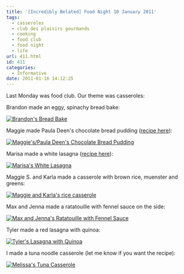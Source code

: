 ```yaml
---
title: '[Incredibly Belated] Food Night 10 January 2011'
tags:
  - casseroles
  - club des plaisirs gourmands
  - cooking
  - food club
  - food night
  - life
url: 411.html
id: 411
categories:
  - Informative
date: 2011-01-16 14:12:25
---
```


Last Monday was food club. Our theme was casseroles:

Brandon made an eggy, spinachy bread bake:

[![](http://farm6.static.flickr.com/5126/5361111104_dbb84bc9db.jpg "Brandon's Bread Bake")](http://www.flickr.com/photos/bubem/5361111104/)

Maggie made Paula Deen's chocolate bread pudding ([recipe here](http://www.foodnetwork.com/recipes/paula-deen/chocolate-bread-pudding-recipe/index.html)):

[![](http://farm6.static.flickr.com/5284/5361095444_fe88c94134.jpg "Maggie's/Paula Deen's Chocolate Bread Pudding")](http://www.flickr.com/photos/bubem/5361095444/)

Marisa made a white lasagna ([recipe here](http://www.amateurgourmet.com/community/2010/04/the-best-vegetarian-lasagna.html)):

[![](http://farm6.static.flickr.com/5282/5360485519_1eb4742b57.jpg "Marisa's White Lasagna")](http://www.flickr.com/photos/bubem/5360485519/)

Maggie S. and Karla made a casserole with brown rice, muenster and greens:

[![](http://farm6.static.flickr.com/5167/5361103952_d8bafc84ca.jpg "Maggie and Karla's rice casserole")](http://www.flickr.com/photos/bubem/5361103952/)

Max and Jenna made a ratatouille with fennel sauce on the side:

[![](http://farm6.static.flickr.com/5204/5361101978_37fa9220b4.jpg "Max and Jenna's Ratatouille with Fennel Sauce")](http://www.flickr.com/photos/bubem/5361101978/)

Tyler made a red lasagna with quinoa:

[![](http://farm6.static.flickr.com/5247/5361108938_4e5185af16.jpg "Tyler's Lasagna with Quinoa")](http://www.flickr.com/photos/bubem/5361108938/)

I made a tuna noodle casserole (let me know if you want the recipe):

[![](http://farm6.static.flickr.com/5123/5361106722_5334265070.jpg "Melissa's Tuna Casserole")](http://www.flickr.com/photos/bubem/5361106722/)